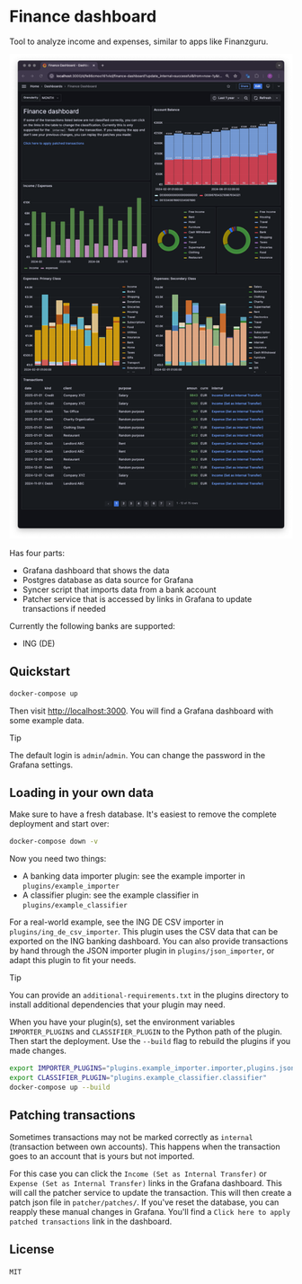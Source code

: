 # Finance dashboard

Tool to analyze income and expenses, similar to apps like Finanzguru.

![Screenshot](screenshot.png)

Has four parts:
- Grafana dashboard that shows the data
- Postgres database as data source for Grafana
- Syncer script that imports data from a bank account
- Patcher service that is accessed by links in Grafana to update transactions if needed

Currently the following banks are supported:
- ING (DE)

## Quickstart

```bash
docker-compose up
```

Then visit [http://localhost:3000](http://localhost:3000). You will find a Grafana dashboard with some example data.

> [!TIP]
> The default login is `admin`/`admin`. You can change the password in the Grafana settings.

## Loading in your own data

Make sure to have a fresh database. It's easiest to remove the complete deployment and start over:

```bash
docker-compose down -v
```

Now you need two things:
- A banking data importer plugin: see the example importer in `plugins/example_importer`
- A classifier plugin: see the example classifier in `plugins/example_classifier`

For a real-world example, see the ING DE CSV importer in `plugins/ing_de_csv_importer`. This plugin uses the CSV data that can be exported on the ING banking dashboard. You can also provide transactions by hand through the JSON importer plugin in `plugins/json_importer`, or adapt this plugin to fit your needs.

> [!TIP]
> You can provide an `additional-requirements.txt` in the plugins directory to install additional dependencies that your plugin may need.

When you have your plugin(s), set the environment variables `IMPORTER_PLUGINS` and `CLASSIFIER_PLUGIN` to the Python path of the plugin. Then start the deployment. Use the `--build` flag to rebuild the plugins if you made changes.

```bash
export IMPORTER_PLUGINS="plugins.example_importer.importer,plugins.json_importer.importer"
export CLASSIFIER_PLUGIN="plugins.example_classifier.classifier"
docker-compose up --build
```

## Patching transactions

Sometimes transactions may not be marked correctly as `internal` (transaction between own accounts). This happens when the transaction goes to an account that is yours but not imported.

For this case you can click the `Income (Set as Internal Transfer)` or `Expense (Set as Internal Transfer)` links in the Grafana dashboard. This will call the patcher service to update the transaction. This will then create a patch json file in `patcher/patches/`. If you've reset the database, you can reapply these manual changes in Grafana. You'll find a `Click here to apply patched transactions` link in the dashboard.

## License

`MIT`
